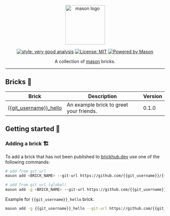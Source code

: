 <p align="center">
<img src="https://raw.githubusercontent.com/felangel/mason/master/assets/mason_full.png" height="125" alt="mason logo" />
</p>

<p  align="center">
<a href="https://pub.dev/packages/very_good_analysis"><img src="https://img.shields.io/badge/style-very_good_analysis-B22C89.svg" alt="style: very good analysis"></a>
<a href="https://opensource.org/licenses/MIT"><img src="https://img.shields.io/badge/license-MIT-purple.svg" alt="License: MIT"></a>
<a href="https://github.com/felangel/mason"><img src="https://img.shields.io/endpoint?url=https%3A%2F%2Ftinyurl.com%2Fmason-badge" alt="Powered by Mason"></a>
</p>

<p align="center">
A collection of <a href="https://github.com/felangel/mason">mason</a> bricks.
</p>

---

## Bricks 🧱

| Brick                                                                                                                              | Description                             | Version |
| ---------------------------------------------------------------------------------------------------------------------------------- | --------------------------------------- | ------- |
| [{{git_username}}\_hello](<https://github.com/{{git_username}}/{{repo_name.snakeCase()}}/tree/main/bricks/{{git_username}}_hello>) | An example brick to greet your friends. | 0.1.0   |

## Getting started 🚀

### Adding a brick 🏗️️

To add a brick that has not been published to [brickhub.dev][1] use one of the following commands:

```sh
# add from git url
mason add <BRICK_NAME> --git-url https://github.com/{{git_username}}/{{repo_name.snakeCase()}} --git-path path/to/<BRICK_NAME>

# add from git url (global)
mason add -g <BRICK_NAME> --git-url https://github.com/{{git_username}}/{{repo_name.snakeCase()}} --git-path path/to/<BRICK_NAME>
```

Example for `{{git_username}}_hello` brick.

```sh
mason add -g {{git_username}}_hello --git-url https://github.com/{{git_username}}/{{repo_name.snakeCase()}} --git-path bricks/{{git_username}}_hello
```

[1]: https://brickhub.dev/
